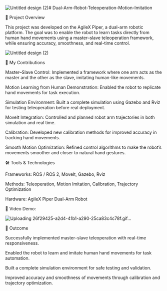 ![Untitled design (2)](https://github.com/user-attachments/assets/f5b0f271-3343-4bc2-b76a-7245ec279784)# Dual-Arm-Robot-Teleoperation-Motion-Imitation

📌 Project Overview

This project was developed on the AgileX Piper, a dual-arm robotic platform.
The goal was to enable the robot to learn tasks directly from human hand movements using a master–slave teleoperation framework, while ensuring accuracy, smoothness, and real-time control.



![Untitled design (2)](https://github.com/user-attachments/assets/05390a22-3f4e-4627-af40-5da7aa70d722)

🔧 My Contributions

Master–Slave Control: Implemented a framework where one arm acts as the master and the other as the slave, imitating human-like movements.

Motion Learning from Human Demonstration: Enabled the robot to replicate hand movements for task execution.

Simulation Environment: Built a complete simulation using Gazebo and Rviz for testing teleoperation before real deployment.

MoveIt Integration: Controlled and planned robot arm trajectories in both simulation and real time.

Calibration: Developed new calibration methods for improved accuracy in tracking hand movements.

Smooth Motion Optimization: Refined control algorithms to make the robot’s movements smoother and closer to natural hand gestures.

🛠️ Tools & Technologies

Frameworks: ROS / ROS 2, MoveIt, Gazebo, Rviz

Methods: Teleoperation, Motion Imitation, Calibration, Trajectory Optimization

Hardware: AgileX Piper Dual-Arm Robot

📸 Video Demo:




![Uploading 26f29425-a2d4-41b1-a290-25ca83c4c78f.gif…]()



🚀 Outcome

Successfully implemented master–slave teleoperation with real-time responsiveness.

Enabled the robot to learn and imitate human hand movements for task automation.

Built a complete simulation environment for safe testing and validation.

Improved accuracy and smoothness of movements through calibration and trajectory optimization.
